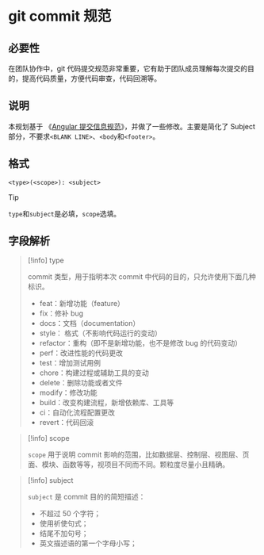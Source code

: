 # git commit 规范

## 必要性

在团队协作中，git 代码提交规范非常重要，它有助于团队成员理解每次提交的目的，提高代码质量，方便代码审查，代码回溯等。

## 说明

本规划基于 《[Angular 提交信息规范](https://github.com/angular/angular/blob/22b96b9/CONTRIBUTING.md#commit)》，并做了一些修改。主要是简化了 Subject 部分，不要求`<BLANK LINE>`、`<body`和`<footer>`。

## 格式

```
<type>(<scope>): <subject>
```

> [!TIP]
>
> `type`和`subject`是必填，`scope`选填。

## 字段解析

> [!info] type
>
> commit 类型，用于指明本次 commit 中代码的目的，只允许使用下面几种标识。
>
> - feat：新增功能（feature）
> - fix：修补 bug
> - docs：文档（documentation）
> - style： 格式（不影响代码运行的变动）
> - refactor：重构（即不是新增功能，也不是修改 bug 的代码变动）
> - perf：改进性能的代码更改
> - test：增加测试用例
> - chore：构建过程或辅助工具的变动
> - delete：删除功能或者文件
> - modify：修改功能
> - build：改变构建流程，新增依赖库、工具等
> - ci：自动化流程配置更改
> - revert：代码回滚

> [!info] scope
>
> `scope` 用于说明 commit 影响的范围，比如数据层、控制层、视图层、页面、模块、函数等等，视项目不同而不同。颗粒度尽量小且精确。

> [!info] subject
>
> `subject` 是 commit 目的的简短描述：
>
> - 不超过 50 个字符；
> - 使用祈使句式；
> - 结尾不加句号；
> - 英文描述语的第一个字母小写；
